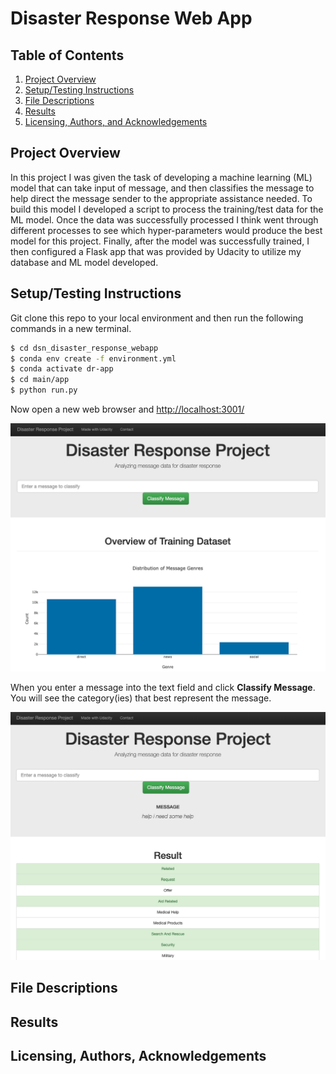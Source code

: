 # Disaster Response Web App

## Table of Contents

1. [Project Overview](#overview)
2. [Setup/Testing Instructions](#setup)
3. [File Descriptions](#files)
4. [Results](#results)
5. [Licensing, Authors, and Acknowledgements](#licensing)

## Project Overview <a name="overview"></a>

In this project I was given the task of developing a machine learning (ML) model that can take input of message, and then classifies the message to help direct the message sender to the appropriate assistance needed.  To build this model I developed a script to process the training/test data for the ML model. Once the data was successfully processed I think went through different processes to see which hyper-parameters would produce the best model for this project.  Finally, after the model was successfully trained, I then configured a Flask app that was provided by Udacity to utilize my database and ML model developed.

## Setup/Testing Instructions <a name="setup"></a>

Git clone this repo to your local environment and then run the following commands in a new terminal.

```bash
$ cd dsn_disaster_response_webapp
$ conda env create -f environment.yml
$ conda activate dr-app
$ cd main/app
$ python run.py
```

Now open a new web browser and [http://localhost:3001/](http://localhost:3001/)

![App when first launched](docs/app01.png)

When you enter a message into the text field and click **Classify Message**. You will see the category(ies) that best represent the message.

![Message Classified](docs/app02.png)

## File Descriptions <a name="files"></a>

## Results <a name="results"></a>

## Licensing, Authors, Acknowledgements <a name="licensing"></a>